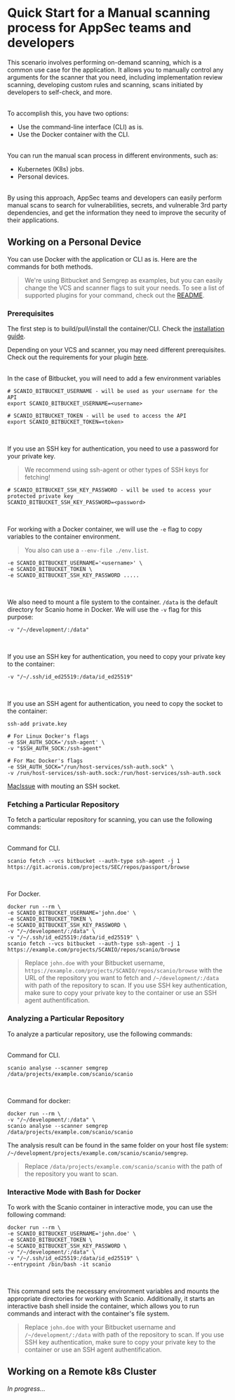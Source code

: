 # Quick Start for a Manual scanning process for AppSec teams and developers
This scenario involves performing on-demand scanning, which is a common use case for the application. It allows you to manually control any arguments for the scanner that you need, including implementation review scanning, developing custom rules and scanning, scans initiated by developers to self-check, and more.<br><br>

To accomplish this, you have two options:
- Use the command-line interface (CLI) as is.
- Use the Docker container with the CLI.<br><br>

You can run the manual scan process in different environments, such as:
- Kubernetes (K8s) jobs.
- Personal devices.<br><br>

By using this approach, AppSec teams and developers can easily perform manual scans to search for vulnerabilities, secrets, and vulnerable 3rd party dependencies, and get the information they need to improve the security of their applications.

## Working on a Personal Device
You can use Docker with the application or CLI as is. Here are the commands for both methods.
> We're using Bitbucket and Semgrep as examples, but you can easily change the VCS and scanner flags to suit your needs. To see a list of supported plugins for your command, check out the [README](../README.md#articles-to-read).

### Prerequisites
The first step is to build/pull/install the container/CLI. Check the [installation guide](../README.md#installation).<br>

Depending on your VCS and scanner, you may need different prerequisites. Check out the requirements for your plugin [here](../README.md#plugins).<br><br>

In the case of Bitbucket, you will need to add a few environment variables
```
# SCANIO_BITBUCKET_USERNAME - will be used as your username for the API
export SCANIO_BITBUCKET_USERNAME=<username>

# SCANIO_BITBUCKET_TOKEN - will be used to access the API
export SCANIO_BITBUCKET_TOKEN=<token>
```
<br>

If you use an SSH key for authentication, you need to use a password for your private key.<br>
> We recommend using ssh-agent or other types of SSH keys for fetching!
```
# SCANIO_BITBUCKET_SSH_KEY_PASSWORD - will be used to access your protected private key
SCANIO_BITBUCKET_SSH_KEY_PASSWORD=<password>
```
<br>

For working with a Docker container, we will use the ```-e``` flag to copy variables to the container environment.
> You also can use a ```--env-file ./env.list```.
```
-e SCANIO_BITBUCKET_USERNAME='<username>' \
-e SCANIO_BITBUCKET_TOKEN \
-e SCANIO_BITBUCKET_SSH_KEY_PASSWORD .....
```
<br>

We also need to mount a file system to the container. ```/data``` is the default directory for Scanio home in Docker. We will use the ```-v``` flag for this purpose:
```
-v "/~/development/:/data"
```
<br>

If you use an SSH key for authentication, you need to copy your private key to the container:
```
-v "/~/.ssh/id_ed25519:/data/id_ed25519"
```
<br>

If you use an SSH agent for authentication, you need to copy the socket to the container:
```
ssh-add private.key 

# For Linux Docker's flags
-e SSH_AUTH_SOCK='/ssh-agent' \
-v "$SSH_AUTH_SOCK:/ssh-agent"  

# For Mac Docker's flags 
-e SSH_AUTH_SOCK="/run/host-services/ssh-auth.sock" \
-v /run/host-services/ssh-auth.sock:/run/host-services/ssh-auth.sock
```
[MacIssue](https://github.com/docker/for-mac/issues/410#issuecomment-577064671) with mouting an SSH socket.

### Fetching a Particular Repository
To fetch a particular repository for scanning, you can use the following commands:<br><br>

Command for CLI.
```
scanio fetch --vcs bitbucket --auth-type ssh-agent -j 1 https://git.acronis.com/projects/SEC/repos/passport/browse
```
<br>

For Docker.
```
docker run --rm \
-e SCANIO_BITBUCKET_USERNAME='john.doe' \
-e SCANIO_BITBUCKET_TOKEN \
-e SCANIO_BITBUCKET_SSH_KEY_PASSWORD \
-v "/~/development/:/data" \
-v "/~/.ssh/id_ed25519:/data/id_ed25519" \
scanio fetch --vcs bitbucket --auth-type ssh-agent -j 1 https://example.com/projects/SCANIO/repos/scanio/browse
```

> Replace ```john.doe``` with your Bitbucket username, ```https://example.com/projects/SCANIO/repos/scanio/browse``` with the URL of the repository you want to fetch and `/~/development/:/data` with path of the repository to scan. If you use SSH key authentication, make sure to copy your private key to the container or use an SSH agent authentification.

### Analyzing a Particular Repository
To analyze a particular repository, use the following commands:<br><br>

Command for CLI.
```
scanio analyse --scanner semgrep /data/projects/example.com/scanio/scanio
```
<br>

Command for docker:
```
docker run --rm \
-v "/~/development/:/data" \
scanio analyse --scanner semgrep /data/projects/example.com/scanio/scanio
```

The analysis result can be found in the same folder on your host file system: ```/~/development/projects/example.com/scanio/scanio/semgrep```.

> Replace ```/data/projects/example.com/scanio/scanio``` with the path of the repository you want to scan.

### Interactive Mode with Bash for Docker
To work with the Scanio container in interactive mode, you can use the following command:
```
docker run --rm \
-e SCANIO_BITBUCKET_USERNAME='john.doe' \
-e SCANIO_BITBUCKET_TOKEN \
-e SCANIO_BITBUCKET_SSH_KEY_PASSWORD \
-v "/~/development/:/data" \
-v "/~/.ssh/id_ed25519:/data/id_ed25519" \
--entrypoint /bin/bash -it scanio  
```
<br>

This command sets the necessary environment variables and mounts the appropriate directories for working with Scanio. Additionally, it starts an interactive bash shell inside the container, which allows you to run commands and interact with the container's file system.

> Replace ```john.doe``` with your Bitbucket username and `/~/development/:/data` with path of the repository to scan. If you use SSH key authentication, make sure to copy your private key to the container or use an SSH agent authentification.

## Working on a Remote k8s Cluster
*In progress...*

